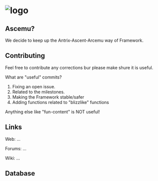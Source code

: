 ﻿# ![logo](http://ascemu.org/style/img/logo.png)

## Ascemu?
We decide to keep up the Antrix-Ascent-Arcemu way of Framework.

## Contributing
Feel free to contribute any corrections bur please make shure it is useful.

What are "useful" commits?
 1. Fixing an open issue.
 2. Related to the milestones.
 3. Making the Framework stable/safer
 4. Adding functions related to "blizzlike" functions 

Anything else like "fun-content" is NOT useful!

## Links
Web: ...

Forums: ...

Wiki: ...

## Database
